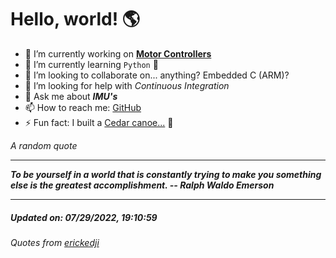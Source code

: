 # Hello, world! 🌎


- 🔧 I’m currently working on [**Motor Controllers**](https://github.com/kyleRhess/MicroMotor)
- 🌱 I’m currently learning `Python` **🐍**
- 👯 I’m looking to collaborate on... anything? Embedded C (ARM)?
- 🤔 I’m looking for help with *Continuous Integration*
- 💬 Ask me about ***IMU's***
- 📫 How to reach me: [GitHub](https://github.com/kyleRhess)
- ⚡ Fun fact: I built a [Cedar canoe...](https://kylerhess.github.io/canoe.html) 🛶

_A random quote_
___
***To be yourself in a world that is constantly trying to make you something else
is the greatest accomplishment.
-- Ralph Waldo Emerson***
___
##### Updated on: 07/29/2022, 19:10:59
###### Quotes from [erickedji](https://gist.github.com/erickedji/68802)